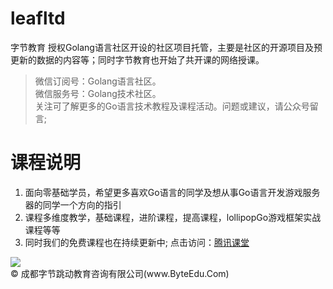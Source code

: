 # leafltd
字节教育 授权Golang语言社区开设的社区项目托管，主要是社区的开源项目及预更新的数据的内容等；同时字节教育也开始了共开课的网络授课。
>微信订阅号：Golang语言社区。<Br/>
>微信服务号：Golang技术社区。<Br/>
>关注可了解更多的Go语言技术教程及课程活动。问题或建议，请公众号留言;<Br/>

课程说明
=============

<ol>
<li>面向零基础学员，希望更多喜欢Go语言的同学及想从事Go语言开发游戏服务器的同学一个方向的指引</li>
<li>课程多维度教学，基础课程，进阶课程，提高课程，lollipopGo游戏框架实战课程等等</li>
<li>同时我们的免费课程也在持续更新中; 点击访问：<a href="http://gopher.ke.qq.com" title="Title">腾讯课堂</a></li>
</ol>
<img src="src/LollipopGo/readme/xuanc.png"/>

 <div class="footer">
        &copy; 成都字节跳动教育咨询有限公司(www.ByteEdu.Com)
 </div>
